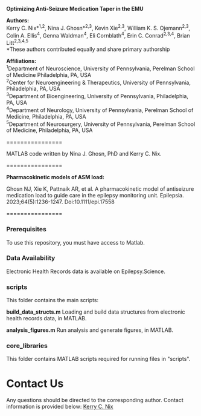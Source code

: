 **Optimizing Anti-Seizure Medication Taper in the EMU**  
  
**Authors:**  
Kerry C. Nix*<sup>1,2</sup>, Nina J. Ghosn*<sup>2,3</sup>, Kevin Xie<sup>2,3</sup>, William K. S. Ojemann<sup>2,3</sup>, Colin A. Ellis<sup>4</sup>, Genna Waldman<sup>4</sup>, Eli Cornblath<sup>4</sup>, Erin C. Conrad<sup>2,3,4</sup>, Brian Litt<sup>2,3,4,5</sup><br>
*These authors contributed equally and share primary authorship

**Affiliations:**<br>
<sup>1</sup>Department of Neuroscience, University of Pennsylvania, Perelman School of Medicine Philadelphia, PA, USA  
<sup>2</sup>Center for Neuroengineering & Therapeutics, University of Pennsylvania, Philadelphia, PA, USA  
<sup>3</sup>Department of Bioengineering, University of Pennsylvania, Philadelphia, PA, USA  
<sup>4</sup>Department of Neurology, University of Pennsylvania, Perelman School of Medicine, Philadelphia, PA, USA  
<sup>5</sup>Department of Neurosurgery, University of Pennsylvania, Perelman School of Medicine, Philadelphia, PA, USA  

================

MATLAB code written by Nina J. Ghosn, PhD and Kerry C. Nix.

================

**Pharmacokinetic models of ASM load:**

Ghosn NJ, Xie K, Pattnaik AR, et al. A pharmacokinetic model of antiseizure medication load to guide care in the epilepsy monitoring unit. Epilepsia. 2023;64(5):1236-1247. Doi:10.1111/epi.17558

================
### Prerequisites

[](https://github.com/kerry-nix/EMU_ASM_Taper#prerequisites)

To use this repository, you must have access to Matlab.

### Data Availability

[](https://github.com/kerry-nix/EMU_ASM_Taper#data-availability)

Electronic Health Records data is available on Epilepsy.Science.

### scripts

[](https://github.com/kerry-nix/EMU_ASM_Taper#scripts)

  This folder contains the main scripts: 

  **build_data_structs.m** Loading and build data structures from electronic health records data, in MATLAB.  
  
  **analysis_figures.m** Run analysis and generate figures, in MATLAB.

### core_libraries

[](https://github.com/kerry-nix/EMU_ASM_Taper#core_libraries)

  This folder contains MATLAB scripts required for running files in "scripts".

# Contact Us

[](https://github.com/kerry-nix/EMU_ASM_Taper#contact-us)

Any questions should be directed to the corresponding author. Contact information is provided below:
[Kerry C. Nix](mailto:kerrynix@pennmedicine.upenn.edu)
